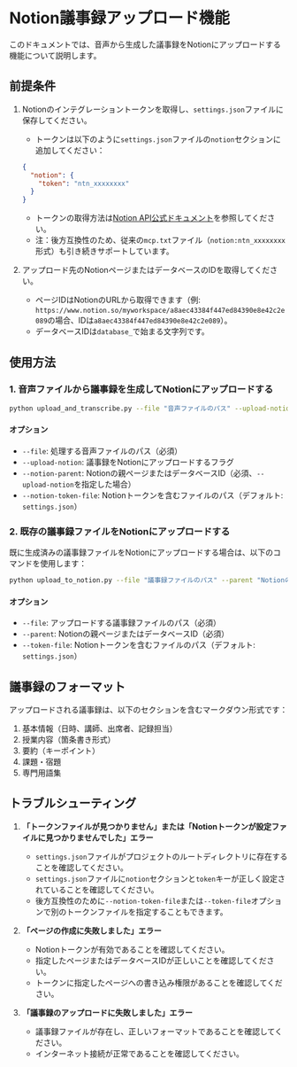 # Notion議事録アップロード機能

このドキュメントでは、音声から生成した議事録をNotionにアップロードする機能について説明します。

## 前提条件

1. Notionのインテグレーショントークンを取得し、`settings.json`ファイルに保存してください。
   - トークンは以下のように`settings.json`ファイルの`notion`セクションに追加してください：
   ```json
   {
     "notion": {
       "token": "ntn_xxxxxxxx"
     }
   }
   ```
   - トークンの取得方法は[Notion API公式ドキュメント](https://developers.notion.com/docs/getting-started)を参照してください。
   - 注：後方互換性のため、従来の`mcp.txt`ファイル（`notion:ntn_xxxxxxxx`形式）も引き続きサポートしています。

2. アップロード先のNotionページまたはデータベースのIDを取得してください。
   - ページIDはNotionのURLから取得できます（例: `https://www.notion.so/myworkspace/a8aec43384f447ed84390e8e42c2e089`の場合、IDは`a8aec43384f447ed84390e8e42c2e089`）。
   - データベースIDは`database_`で始まる文字列です。

## 使用方法

### 1. 音声ファイルから議事録を生成してNotionにアップロードする

```bash
python upload_and_transcribe.py --file "音声ファイルのパス" --upload-notion --notion-parent "NotionのページまたはデータベースID"
```

#### オプション

- `--file`: 処理する音声ファイルのパス（必須）
- `--upload-notion`: 議事録をNotionにアップロードするフラグ
- `--notion-parent`: Notionの親ページまたはデータベースID（必須、`--upload-notion`を指定した場合）
- `--notion-token-file`: Notionトークンを含むファイルのパス（デフォルト: `settings.json`）

### 2. 既存の議事録ファイルをNotionにアップロードする

既に生成済みの議事録ファイルをNotionにアップロードする場合は、以下のコマンドを使用します：

```bash
python upload_to_notion.py --file "議事録ファイルのパス" --parent "NotionのページまたはデータベースID"
```

#### オプション

- `--file`: アップロードする議事録ファイルのパス（必須）
- `--parent`: Notionの親ページまたはデータベースID（必須）
- `--token-file`: Notionトークンを含むファイルのパス（デフォルト: `settings.json`）

## 議事録のフォーマット

アップロードされる議事録は、以下のセクションを含むマークダウン形式です：

1. 基本情報（日時、講師、出席者、記録担当）
2. 授業内容（箇条書き形式）
3. 要約（キーポイント）
4. 課題・宿題
5. 専門用語集

## トラブルシューティング

1. **「トークンファイルが見つかりません」または「Notionトークンが設定ファイルに見つかりませんでした」エラー**
   - `settings.json`ファイルがプロジェクトのルートディレクトリに存在することを確認してください。
   - `settings.json`ファイルに`notion`セクションと`token`キーが正しく設定されていることを確認してください。
   - 後方互換性のために`--notion-token-file`または`--token-file`オプションで別のトークンファイルを指定することもできます。

2. **「ページの作成に失敗しました」エラー**
   - Notionトークンが有効であることを確認してください。
   - 指定したページまたはデータベースIDが正しいことを確認してください。
   - トークンに指定したページへの書き込み権限があることを確認してください。

3. **「議事録のアップロードに失敗しました」エラー**
   - 議事録ファイルが存在し、正しいフォーマットであることを確認してください。
   - インターネット接続が正常であることを確認してください。
